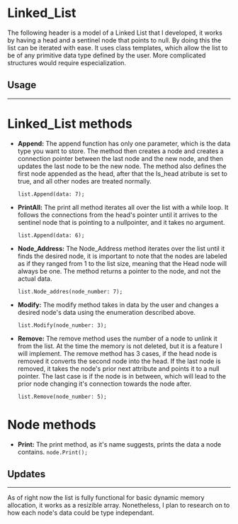 # Linked_List

The following header is a model of a Linked List that I developed, it works by having a head and a sentinel node that points to null. By doing this the list can be iterated with ease. It uses class templates, which allow the list to be of any primitive data type defined by the user. More complicated structures would require especialization.

## Usage
---

# Linked_List methods

- **Append:** The append function has only one parameter, which is the data type you want to store. The method then creates a node and creates a connection pointer between the last node and the new node, and then updates the last node to be the new node. The method also defines the first node appended as the head, after that the Is_head atribute is set to true, and all other nodes are treated normally.

  `list.Append(data: 7);`

- **PrintAll:** The print all method iterates all over the list with a while loop. It follows the connections from the head's pointer until it arrives to the sentinel node that is pointing to a nullpointer, and it takes no argument.

  `list.Append(data: 6);`

- **Node_Address:** The Node_Address method iterates over the list until it finds the desired node, it is important to note that the nodes are labeled as if they ranged from 1 to the list size, meaning that the Head node will always be one. The method returns a pointer to the node, and not the actual data.

  `list.Node_addres(node_number: 7);`

- **Modify:** The modify method takes in data by the user and changes a desired node's data using the enumeration described above. 

  `list.Modify(node_number: 3);`

- **Remove:** The remove method uses the number of a node to unlink it from the list. At the time the memory is not deleted, but it is a feature I will implement. The remove method has 3 cases, if the head node is removed it converts the second node into the head. If the last node is removed, it takes the node's prior next attribute and points it to a null pointer. The last case is if the node is in between, which will lead to the prior node changing it's connection towards the node after.

  `list.Remove(node_number: 5);`
  
 # Node methods
 
 - **Print:** The print method, as it's name suggests, prints the data a node contains.
   `node.Print();`
  
## Updates
  ---
As of right now the list is fully functional for basic dynamic memory allocation, it works as a resizible array. Nonetheless, I plan to research on to how each node's data could be type independant.
  
